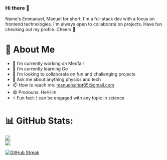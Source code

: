 ### Hi there 👋
Name's Emmanuel, Manuel for short. I'm a full stack dev with a focus on frontend technologies. I'm always open to collaborate on projects. Have fun checking out my profile. Cheers 🥂
 
# 💫 About Me

- 🔭 I’m currently working on Medfair
- 🌱 I’m currently learning Go
- 👯 I’m looking to collaborate on fun and challenging projects
- 💬 Ask me about anything physics and tech
- 📫 How to reach me: manuelscript65@gmail.com
- 😄 Pronouns: He/Him
- ⚡ Fun fact: I can be engaged with any topic in science

# 📊 GitHub Stats:
![](https://github-readme-stats.vercel.app/api?username=nuelScript&theme=radical&hide_border=true&include_all_commits=true&count_private=false) <br/>
![](https://github-readme-stats.vercel.app/api/top-langs/?username=nuelScript&theme=radical&hide_border=true&include_all_commits=true&count_private=false&layout=compact)

[![GitHub Streak](https://streak-stats.demolab.com/?user=nuelScript)](https://git.io/streak-stats)